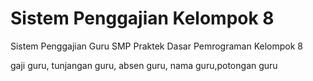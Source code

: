 # Sistem Penggajian Kelompok 8
Sistem Penggajian Guru SMP Praktek Dasar Pemrograman Kelompok 8

gaji guru, tunjangan guru, absen guru, nama guru,potongan guru
